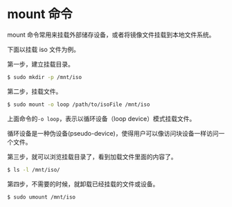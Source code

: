 # mount 命令

mount 命令常用来挂载外部储存设备，或者将镜像文件挂载到本地文件系统。

下面以挂载 iso 文件为例。

第一步，建立挂载目录。

```bash
$ sudo mkdir -p /mnt/iso
```

第二步，挂载文件。

```bash
$ sudo mount -o loop /path/to/isoFile /mnt/iso
```

上面命令的`-o loop`，表示以循环设备（loop device）模式挂载文件。

循环设备是一种伪设备(pseudo-device)，使得用户可以像访问块设备一样访问一个文件。

第三步，就可以浏览挂载目录了，看到加载文件里面的内容了。

```bash
$ ls -l /mnt/iso/
```

第四步，不需要的时候，就卸载已经挂载的文件或设备。

```bash
$ sudo umount /mnt/iso
```